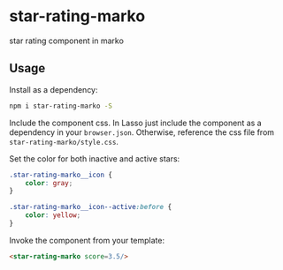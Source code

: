 # star-rating-marko
star rating component in marko

## Usage

Install as a dependency:
```sh
npm i star-rating-marko -S
```

Include the component css. In Lasso just include the component as a dependency
in your `browser.json`. Otherwise, reference the css file from
`star-rating-marko/style.css`.

Set the color for both inactive and active stars:
```css
.star-rating-marko__icon {
    color: gray;
}

.star-rating-marko__icon--active:before {
    color: yellow;
}
```

Invoke the component from your template:
```html
<star-rating-marko score=3.5/>
```
